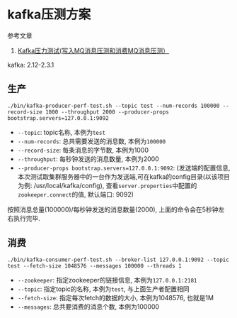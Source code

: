 # kafka压测方案

参考文章

1. [Kafka压力测试(写入MQ消息压测和消费MQ消息压测）](https://blog.csdn.net/laofashi2015/article/details/81111466)

kafka: 2.12-2.3.1

## 生产

```
./bin/kafka-producer-perf-test.sh --topic test --num-records 100000 --record-size 1000 --throughput 2000 --producer-props bootstrap.servers=127.0.0.1:9092
```
- `--topic`: topic名称, 本例为`test`
- `--num-records`: 总共需要发送的消息数, 本例为`100000`
- `--record-size`: 每条消息的字节数, 本例为1000
- `--throughput`: 每秒钟发送的消息数量, 本例为2000
- `--producer-props bootstrap.servers=127.0.0.1:9092`: (发送端的配置信息, 本次测试取集群服务器中的一台作为发送端,可在kafka的config目录(以该项目为例: /usr/local/kafka/config), 查看`server.properties`中配置的`zookeeper.connect`的值, 默认端口: 9092)

按照消息总量(100000)/每秒钟发送的消息数量(2000), 上面的命令会在5秒钟左右执行完毕.


## 消费

```
./bin/kafka-consumer-perf-test.sh --broker-list 127.0.0.1:9092 --topic test --fetch-size 1048576 --messages 100000 --threads 1
```

- `--zookeeper`: 指定zookeeper的链接信息, 本例为`127.0.0.1:2181`
- `--topic`: 指定topic的名称, 本例为`test`, 与上面生产者配置相同
- `--fetch-size`: 指定每次fetch的数据的大小, 本例为1048576, 也就是1M
- `--messages`: 总共要消费的消息个数, 本例为100000
